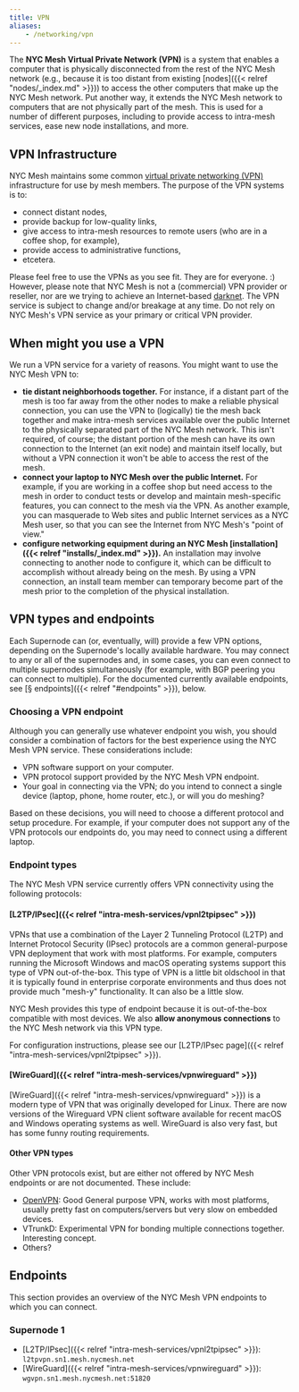 ```yaml
---
title: VPN
aliases:
    - /networking/vpn
---
```


The **NYC Mesh Virtual Private Network (VPN)** is a system that enables a computer that is physically disconnected from the rest of the NYC Mesh network (e.g., because it is too distant from existing [nodes]({{< relref "nodes/_index.md" >}})) to access the other computers that make up the NYC Mesh network. Put another way, it extends the NYC Mesh network to computers that are not physically part of the mesh. This is used for a number of different purposes, including to provide access to intra-mesh services, ease new node installations, and more.

## VPN Infrastructure
NYC Mesh maintains some common [virtual private networking (VPN)](https://simple.wikipedia.org/wiki/Virtual_private_network) infrastructure for use by mesh members. The purpose of the VPN systems is to:

* connect distant nodes,
* provide backup for low-quality links,
* give access to intra-mesh resources to remote users (who are in a coffee shop, for example),
* provide access to administrative functions,
* etcetera.

Please feel free to use the VPNs as you see fit. They are for everyone. :) However, please note that NYC Mesh is not a (commercial) VPN provider or reseller, nor are we trying to achieve an Internet-based [darknet](https://simple.wikipedia.org/wiki/Darknet). The VPN service is subject to change and/or breakage at any time. Do not rely on NYC Mesh's VPN service as your primary or critical VPN provider.

## When might you use a VPN
We run a VPN service for a variety of reasons. You might want to use the NYC Mesh VPN to:

* **tie distant neighborhoods together.** For instance, if a distant part of the mesh is too far away from the other nodes to make a reliable physical connection, you can use the VPN to (logically) tie the mesh back together and make intra-mesh services available over the public Internet to the physically separated part of the NYC Mesh network. This isn't required, of course; the distant portion of the mesh can have its own connection to the Internet (an exit node) and maintain itself locally, but without a VPN connection it won't be able to access the rest of the mesh.
* **connect your laptop to NYC Mesh over the public Internet.** For example, if you are working in a coffee shop but need access to the mesh in order to conduct tests or develop and maintain mesh-specific features, you can connect to the mesh via the VPN. As another example, you can masquerade to Web sites and public Internet services as a NYC Mesh user, so that you can see the Internet from NYC Mesh's "point of view."
* **configure networking equipment during an NYC Mesh [installation]({{< relref "installs/_index.md" >}}).** An installation may involve connecting to another node to configure it, which can be difficult to accomplish without already being on the mesh. By using a VPN connection, an install team member can temporary become part of the mesh prior to the completion of the physical installation.

## VPN types and endpoints
Each Supernode can (or, eventually, will) provide a few VPN options, depending on the Supernode's locally available hardware. You may connect to any or all of the supernodes and, in some cases, you can even connect to multiple supernodes simultaneously (for example, with BGP peering you can connect to multiple). For the documented currently available endpoints, see [§ endpoints]({{< relref "#endpoints" >}}), below.

### Choosing a VPN endpoint

Although you can generally use whatever endpoint you wish, you should consider a combination of factors for the best experience using the NYC Mesh VPN service. These considerations include:

* VPN software support on your computer.
* VPN protocol support provided by the NYC Mesh VPN endpoint.
* Your goal in connecting via the VPN; do you intend to connect a single device (laptop, phone, home router, etc.), or will you do meshing?

Based on these decisions, you will need to choose a different protocol and setup procedure. For example, if your computer does not support any of the VPN protocols our endpoints do, you may need to connect using a different laptop.

### Endpoint types

The NYC Mesh VPN service currently offers VPN connectivity using the following protocols:

#### [L2TP/IPsec]({{< relref "intra-mesh-services/vpnl2tpipsec" >}})

VPNs that use a combination of the Layer 2 Tunneling Protocol (L2TP) and Internet Protocol Security (IPsec) protocols are a common general-purpose VPN deployment that work with most platforms. For example, computers running the Microsoft Windows and macOS operating systems support this type of VPN out-of-the-box. This type of VPN is a little bit oldschool in that it is typically found in enterprise corporate environments and thus does not provide much "mesh-y" functionality. It can also be a little slow.

NYC Mesh provides this type of endpoint because it is out-of-the-box compatible with most devices. We also **allow anonymous connections** to the NYC Mesh network via this VPN type.

For configuration instructions, please see our [L2TP/IPsec page]({{< relref "intra-mesh-services/vpnl2tpipsec" >}}).

#### [WireGuard]({{< relref "intra-mesh-services/vpnwireguard" >}})

[WireGuard]({{< relref "intra-mesh-services/vpnwireguard" >}}) is a modern type of VPN that was originally developed for Linux. There are now versions of the Wireguard VPN client software available for recent macOS and Windows operating systems as well. WireGuard is also very fast, but has some funny routing requirements.

#### Other VPN types

Other VPN protocols exist, but are either not offered by NYC Mesh endpoints or are not documented. These include:

* [OpenVPN](https://openvpn.net/): Good General purpose VPN, works with most platforms, usually pretty fast on computers/servers but very slow on embedded devices.
* VTrunkD: Experimental VPN for bonding multiple connections together. Interesting concept.
* Others?

## Endpoints

This section provides an overview of the NYC Mesh VPN endpoints to which you can connect.

### Supernode 1
* [L2TP/IPsec]({{< relref "intra-mesh-services/vpnl2tpipsec" >}}): `l2tpvpn.sn1.mesh.nycmesh.net`
* [WireGuard]({{< relref "intra-mesh-services/vpnwireguard" >}}): `wgvpn.sn1.mesh.nycmesh.net:51820`
